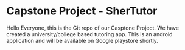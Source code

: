 # Capstone Project - SherTutor
Hello Everyone,
this is the Git repo of our Casptone Project.
We have created a university/college based tutoring app.
This is an android application and will be available on Google playstore shortly.

